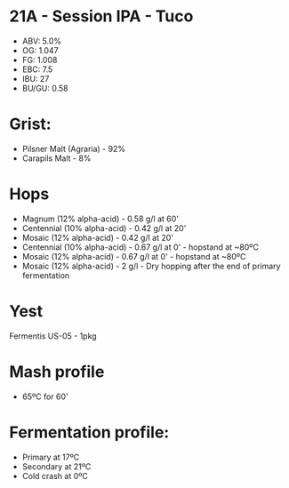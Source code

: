 # 21A - Session IPA - Tuco

- ABV: 5.0%
- OG: 1.047
- FG: 1.008
- EBC: 7.5
- IBU: 27
- BU/GU: 0.58

# Grist:

- Pilsner Malt (Agraria) - 92%
- Carapils Malt - 8%

# Hops

- Magnum (12% alpha-acid) - 0.58 g/l at 60'
- Centennial (10% alpha-acid) - 0.42 g/l at 20'
- Mosaic (12% alpha-acid) - 0.42 g/l at 20'
- Centennial (10% alpha-acid) - 0.67 g/l at 0' - hopstand at ~80ºC
- Mosaic (12% alpha-acid) - 0.67 g/l at 0' - hopstand at ~80ºC
- Mosaic (12% alpha-acid) - 2 g/l - Dry hopping after the end of primary fermentation

# Yest

Fermentis US-05 - 1pkg

# Mash profile

- 65ºC for 60'

# Fermentation profile:

- Primary at 17ºC
- Secondary at 21ºC
- Cold crash at 0ºC
